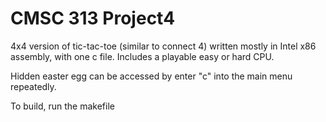 # CMSC 313 Project4
 4x4 version of tic-tac-toe (similar to connect 4) written mostly in Intel x86 assembly, with one c file. Includes a playable easy or hard CPU.
 
 
 Hidden easter egg can be accessed by enter "c" into the main menu repeatedly. 


To build, run the makefile

